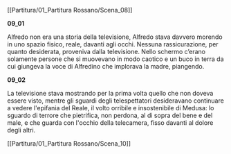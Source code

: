 [[Partitura/01_Partitura Rossano/Scena_08]]

**09_01**

Alfredo non era una storia della televisione, Alfredo stava davvero morendo in uno spazio fisico, reale, davanti agli occhi. Nessuna rassicurazione, per quanto desiderata, proveniva dalla televisione. Nello schermo c’erano solamente persone che si muovevano in modo caotico e un buco in terra da cui giungeva la voce di Alfredino che implorava la madre, piangendo.

**09_02**

La televisione stava mostrando per la prima volta quello che non doveva essere visto, mentre gli sguardi degli telespettatori desideravano continuare a vedere l'epifania del Reale, il volto orribile e insostenibile di Medusa: lo sguardo di terrore che pietrifica, non perdona, al di sopra del bene e del male, e che guarda con l'occhio della telecamera, fisso davanti al dolore degli altri.

[[Partitura/01_Partitura Rossano/Scena_10]]